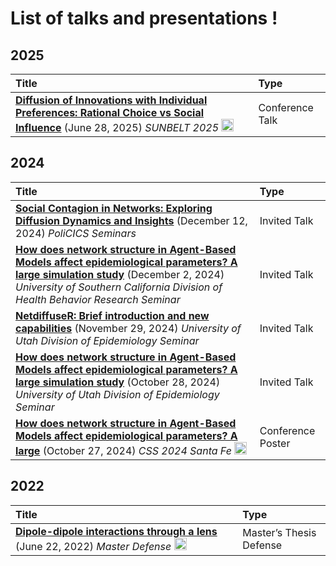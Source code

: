 
# List of talks and presentations !

## 2025

| Title | Type |
|:---|:---|
| <a href="https://github.com/aoliveram/Presentations/blob/main/20250628-sunbelt2025/Diffusion%20of%20Innovations%20with%20Individual%20Preferences_%20Rational%20Choice%20vs%20Social%20Influence.pdf" target="_blank" ><strong>Diffusion of Innovations with Individual Preferences: Rational Choice vs Social Influence</strong></a> (June 28, 2025) <em>SUNBELT 2025</em> <a href="https://github.com/aoliveram/Trabajo-1" target="_blank"><img width="20px" alt="Octocat icon" src="https://upload.wikimedia.org/wikipedia/commons/9/91/Octicons-mark-github.svg"></a> | Conference Talk |

## 2024

| Title | Type |
|:---|:---|
| <a href="https://github.com/aoliveram/Presentations/blob/main/20241212-policics-1/PoliCICS%20-%20Social%20Contagion%20in%20Networks.pdf" target="_blank" ><strong>Social Contagion in Networks: Exploring Diffusion Dynamics and Insights</strong></a> (December 12, 2024) <em>PoliCICS Seminars</em> | Invited Talk |
| <a href="https://github.com/aoliveram/Presentations/blob/main/20241202-usc/Network-Structure-ABM-Presentation.pdf" target="_blank" ><strong>How does network structure in Agent-Based Models affect epidemiological parameters? A large simulation study</strong></a> (December 2, 2024) <em>University of Southern California Division of Health Behavior Research Seminar</em> | Invited Talk |
| <a href="https://github.com/aoliveram/Presentations/blob/main/20241028-utah-2/new-capabilities-netdiffuseR.pdf" target="_blank" ><strong>NetdiffuseR: Brief introduction and new capabilities</strong></a> (November 29, 2024) <em>University of Utah Division of Epidemiology Seminar</em> | Invited Talk |
| <a href="https://github.com/aoliveram/Presentations/blob/main/20241028-utah-1/Network-Structure-ABM-Presentation.pdf" target="_blank" ><strong>How does network structure in Agent-Based Models affect epidemiological parameters? A large simulation study</strong></a> (October 28, 2024) <em>University of Utah Division of Epidemiology Seminar</em> | Invited Talk |
| <a href="https://github.com/aoliveram/Presentations/blob/main/20241027-css-americas/Network-Structure-ABM-Poster.pdf" target="_blank" ><strong>How does network structure in Agent-Based Models affect epidemiological parameters? A large</strong></a> (October 27, 2024) <em>CSS 2024 Santa Fe</em> <a href="https://drive.google.com/file/d/10s43WsqoXXCqOwgC92tH1ddXDe76xal0/view" target="_blank"><img width="20px" alt="Octocat icon" src="https://upload.wikimedia.org/wikipedia/commons/9/91/Octicons-mark-github.svg"></a> | Conference Poster |

## 2022

| Title | Type |
|:---|:---|
| <a href="https://arxiv.org/abs/2204.00601" target="_blank" ><strong>Dipole-dipole interactions through a lens</strong></a> (June 22, 2022) <em>Master Defense</em> <a href="https://repositorioslatinoamericanos.uchile.cl/handle/2250/4427926" target="_blank"><img width="20px" alt="Octocat icon" src="https://upload.wikimedia.org/wikipedia/commons/9/91/Octicons-mark-github.svg"></a> | Master’s Thesis Defense |
